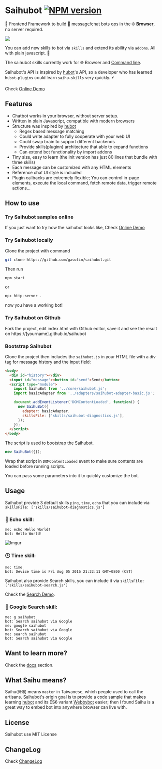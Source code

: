 # Saihubot [![NPM version][npm-image]][npm-url]
:robot: Frontend Framework to build :speech_balloon: message/chat bots ops in the :globe_with_meridians: **Browser**, no server required.

[![](https://github.com/gasolin/saihubot/workflows/lint/badge.svg)](https://github.com/gasolin/saihubot/actions?query=workflow%3Alint)

You can add new skills to bot via `skills` and extend its ability via `addons`. All with plain javascript. :clap:

The saihubot skills currently work for :globe_with_meridians: Browser and [Command line](https://github.com/gasolin/saihubot-cli).

Saihubot's API is inspired by [hubot](https://github.com/github/hubot/)'s API, so a developer who has learned `hubot-plugins` could learn `saihu-skills` very quickly. :zap:

Check [Online Demo](https://gasolin.github.io/saihubot/)

## Features

* Chatbot works in your browser, without server setup.
* Written in plain Javascript, compatible with modern browsers
* Structure was inspired by [hubot](https://github.com/github/hubot/)
  * Regex based message matching
  * Could write adapter to fully cooperate with your web UI
  * Could swap brain to support different backends
  * Provide skills(pluginn) architecture that able to expand functions
  * Can extend bot functionality by import addons
* Tiny size, easy to learn (the init version has just 80 lines that bundle with three skills)
* Each message can be customized with any HTML elements
* Reference chat UI style is included
* Plugin callbacks are extremely flexible; You can control in-page elements, execute the local command, fetch remote data, trigger remote actions...

## How to use

### Try Saihubot samples online

If you just want to try how the saihubot looks like, Check [Online Demo](https://gasolin.github.io/saihubot/)

### Try Saihubot locally

Clone the project with command

```sh
git clone https://github.com/gasolin/saihubot.git
```

Then run


```sh
npm start
```

or

```sh
npx http-server .
```

now you have a working bot!

### Try Saihubot on Github

Fork the project, edit index.html with Github editor, save it and see the result on https://[yourname].github.io/saihubot

### Bootstrap Saihubot

Clone the project then includes the `saihubot.js` in your HTML file with a div tag for message history and the input field:

```html
<body>
  <div id="history"></div>
  <input id="message"><button id="send">Send</button>
  <script type="module">
    import SaihuBot from '../core/saihubot.js';
    import basicAdapter from '../adapters/saihubot-adapter-basic.js';

    document.addEventListener('DOMContentLoaded', function() {
      new SaihuBot({
        adapter: basicAdapter,
        skillsFile: ['skills/saihubot-diagnostics.js'],
      });
    });
  </script>
</body>
```

The script is used to bootstrap the Saihubot.

```js
new SaihuBot({});
```

Wrap that script in `DOMContentLoaded` event to make sure contents are loaded before running scripts.

You can pass some parameters into it to quickly customize the bot.

## Usage

Saihubot provide 3 default skills `ping`, `time`, `echo` that you can include via `skillsFile: ['skills/saihubot-diagnostics.js']`

### :loudspeaker: Echo skill:

```
me: echo Hello World!
bot: Hello World!
```

![Imgur](http://i.imgur.com/Ljjf0Fwl.png)

### :clock2: Time skill:

```
me: time
bot: Device time is Fri Aug 05 2016 21:22:11 GMT+0800 (CST)
```

Saihubot also provide Search skills, you can include it via `skillsFile: ['skills/saihubot-search.js']`

Check the [Search Demo](https://gasolin.github.io/saihubot/samples/search).

### :mag_right: Google Search skill:

```
me: g saihubot
bot: Search saihubot via Google
me: google saihubot
bot: Search saihubot via Google
me: search saihubot
bot: Search saihubot via Google
```

## Want to learn more?

Check the [docs](https://github.com/gasolin/saihubot/tree/gh-pages/docs) section.

## What Saihu means?

Saihu(`師傅`) means `master` in Taiwanese, which people used to call the artisans.
Saihubot's origin goal is to provide a code sample that makes learning [hubot](https://github.com/github/hubot/) and its ES6 variant [Webbybot](https://github.com/gasolin/webbybot/) easier; then I found Saihu is a great way to embed bot into anywhere browser can live with.

## License

Saihubot use MIT License

## ChangeLog

Check [ChangeLog](CHANGELOG.md)

[npm-image]: https://badge.fury.io/js/saihubot.svg
[npm-url]: https://npmjs.org/package/saihubot
